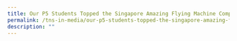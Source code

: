 ```yaml
---
title: Our P5 Students Topped the Singapore Amazing Flying Machine Competition 2023
permalink: /tns-in-media/our-p5-students-topped-the-singapore-amazing-flying-machine-competition-2023/
description: ""
---
```

